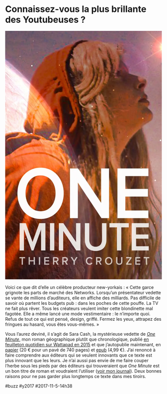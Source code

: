 # Connaissez-vous la plus brillante des Youtubeuses ?

![One Minute](_i/couv-1minute-1.webp)

Voici ce que dit d’elle un célèbre producteur new-yorkais : « Cette garce grignote les parts de marché des Networks. Lorsqu’un présentateur vedette se vante de millions d’auditeurs, elle en affiche des milliards. Pas difficile de savoir où partent les budgets pub : dans les poches de cette pouffe. La TV ne fait plus rêver. Tous les créateurs veulent imiter cette blondinette mal fagotée. Elle a même lancé une mode vestimentaire : le n’importe quoi. Refus de tout ce qui est pensé, design, griffé. Fermez les yeux, attrapez des fringues au hasard, vous êtes vous-mêmes. »

Vous l’aurez deviné, il s’agit de Sara Cash, la mystérieuse vedette de *[One Minute](../../page/une-minute)*, mon roman géographique plutôt que chronologique, publié [en feuilleton quotidien sur Wattapad en 2015](https://www.wattpad.com/story/29694130) et que j’autopublie maintenant, en [papier](https://www.amazon.fr/One-Minute-Thierry-Crouzet/dp/1979311358/) (20 € pour un pavé de 740 pages) et [epub](../../page/une-minute) (4,99 €). J’ai renoncé à faire comprendre aux éditeurs qui se veulent innovants que ce texte est plus innovant que les leurs. Je n’ai aussi pas envie de me faire couper l’herbe sous les pieds par des éditeurs qui trouveraient que *One Minute* est un bon titre de roman et voudraient l’utiliser ([voir mon journal](https://tcrouzet.com/https://tcrouzet.com/2017/11/01/carnet-de-route-octobre-2017)). Deux bonnes raisons pour ne pas garder plus longtemps ce texte dans mes tiroirs.

#buzz #y2017 #2017-11-5-14h38
